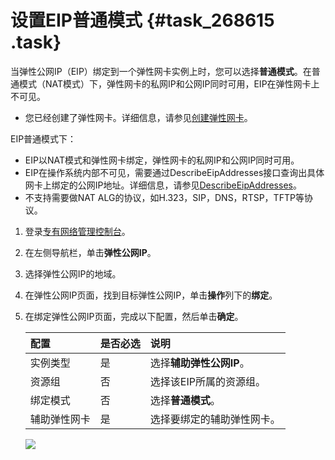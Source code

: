 # 设置EIP普通模式 {#task_268615 .task}

当弹性公网IP（EIP）绑定到一个弹性网卡实例上时，您可以选择**普通模式**。在普通模式（NAT模式）下，弹性网卡的私网IP和公网IP同时可用，EIP在弹性网卡上不可见。

-   您已经创建了弹性网卡。详细信息，请参见[创建弹性网卡](../../../../cn.zh-CN/网络/弹性网卡/创建弹性网卡.md#)。

EIP普通模式下：

-   EIP以NAT模式和弹性网卡绑定，弹性网卡的私网IP和公网IP同时可用。
-   EIP在操作系统内部不可见，需要通过DescribeEipAddresses接口查询出具体网卡上绑定的公网IP地址。详细信息，请参见[DescribeEipAddresses](../../../../cn.zh-CN/API参考/弹性公网IP/DescribeEipAddresses.md#)。
-   不支持需要做NAT ALG的协议，如H.323，SIP，DNS，RTSP，TFTP等协议。

1.  登录[专有网络管理控制台](https://vpcnext.console.aliyun.com)。
2.  在左侧导航栏，单击**弹性公网IP**。
3.  选择弹性公网IP的地域。
4.  在弹性公网IP页面，找到目标弹性公网IP，单击**操作**列下的**绑定**。
5.  在绑定弹性公网IP页面，完成以下配置，然后单击**确定**。 

    |配置|是否必选|说明|
    |:-|:---|:-|
    |实例类型|是|选择**辅助弹性公网IP**。|
    |资源组|否|选择该EIP所属的资源组。|
    |绑定模式|否|选择**普通模式**。|
    |辅助弹性网卡|是|选择要绑定的辅助弹性网卡。|

    ![](http://static-aliyun-doc.oss-cn-hangzhou.aliyuncs.com/assets/img/221988/156024623147638_zh-CN.png)


